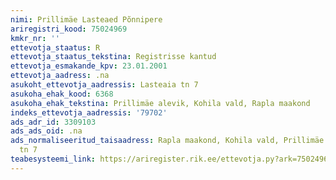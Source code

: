```yaml
---
nimi: Prillimäe Lasteaed Põnnipere
ariregistri_kood: 75024969
kmkr_nr: ''
ettevotja_staatus: R
ettevotja_staatus_tekstina: Registrisse kantud
ettevotja_esmakande_kpv: 23.01.2001
ettevotja_aadress: .na
asukoht_ettevotja_aadressis: Lasteaia tn 7
asukoha_ehak_kood: 6368
asukoha_ehak_tekstina: Prillimäe alevik, Kohila vald, Rapla maakond
indeks_ettevotja_aadressis: '79702'
ads_adr_id: 3309103
ads_ads_oid: .na
ads_normaliseeritud_taisaadress: Rapla maakond, Kohila vald, Prillimäe alevik, Lasteaia
  tn 7
teabesysteemi_link: https://ariregister.rik.ee/ettevotja.py?ark=75024969&ref=rekvisiidid
---
```

